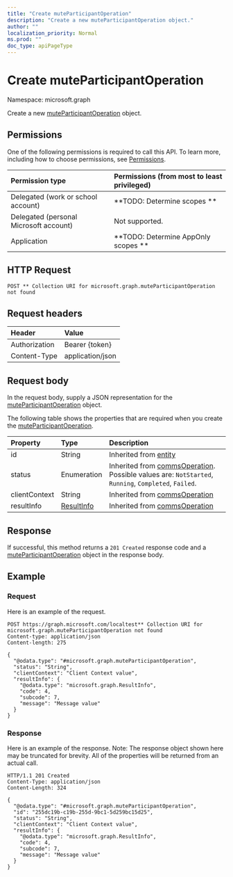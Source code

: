 ```yaml
---
title: "Create muteParticipantOperation"
description: "Create a new muteParticipantOperation object."
author: ""
localization_priority: Normal
ms.prod: ""
doc_type: apiPageType
---
```


# Create muteParticipantOperation

Namespace: microsoft.graph

Create a new [muteParticipantOperation](../resources/muteparticipantoperation.md) object.

## Permissions
One of the following permissions is required to call this API. To learn more, including how to choose permissions, see [Permissions](/concepts/permissions-reference.md).

|Permission type|Permissions (from most to least privileged)|
|:---|:---|
|Delegated (work or school account)|**TODO: Determine scopes **|
|Delegated (personal Microsoft account)|Not supported.|
|Application|**TODO: Determine AppOnly scopes **|

## HTTP Request
<!-- {
  "blockType": "ignored"
}
-->
``` http
POST ** Collection URI for microsoft.graph.muteParticipantOperation not found
```

## Request headers
|Header|Value|
|:---|:---|
|Authorization|Bearer {token}|
|Content-Type|application/json|

## Request body
In the request body, supply a JSON representation for the [muteParticipantOperation](../resources/muteparticipantoperation.md) object.

The following table shows the properties that are required when you create the [muteParticipantOperation](../resources/muteparticipantoperation.md).

|Property|Type|Description|
|:---|:---|:---|
|id|String| Inherited from [entity](../resources/entity.md)|
|status|Enumeration| Inherited from [commsOperation](../resources/commsoperation.md). Possible values are: `NotStarted`, `Running`, `Completed`, `Failed`.|
|clientContext|String| Inherited from [commsOperation](../resources/commsoperation.md)|
|resultInfo|[ResultInfo](../resources/resultinfo.md)| Inherited from [commsOperation](../resources/commsoperation.md)|



## Response
If successful, this method returns a `201 Created` response code and a [muteParticipantOperation](../resources/muteparticipantoperation.md) object in the response body.

## Example

### Request
Here is an example of the request.
<!-- {
  "blockType": "request",
  "name": "create_muteparticipantoperation_from_"
}
-->
``` http
POST https://graph.microsoft.com/localtest** Collection URI for microsoft.graph.muteParticipantOperation not found
Content-type: application/json
Content-length: 275

{
  "@odata.type": "#microsoft.graph.muteParticipantOperation",
  "status": "String",
  "clientContext": "Client Context value",
  "resultInfo": {
    "@odata.type": "microsoft.graph.ResultInfo",
    "code": 4,
    "subcode": 7,
    "message": "Message value"
  }
}
```

### Response
Here is an example of the response. Note: The response object shown here may be truncated for brevity. All of the properties will be returned from an actual call.
<!-- {
  "blockType": "response",
  "truncated": true,
  "@odata.type": "microsoft.graph.muteparticipantoperation"
}
-->
``` http
HTTP/1.1 201 Created
Content-Type: application/json
Content-Length: 324

{
  "@odata.type": "#microsoft.graph.muteParticipantOperation",
  "id": "255dc19b-c19b-255d-9bc1-5d259bc15d25",
  "status": "String",
  "clientContext": "Client Context value",
  "resultInfo": {
    "@odata.type": "microsoft.graph.ResultInfo",
    "code": 4,
    "subcode": 7,
    "message": "Message value"
  }
}
```

